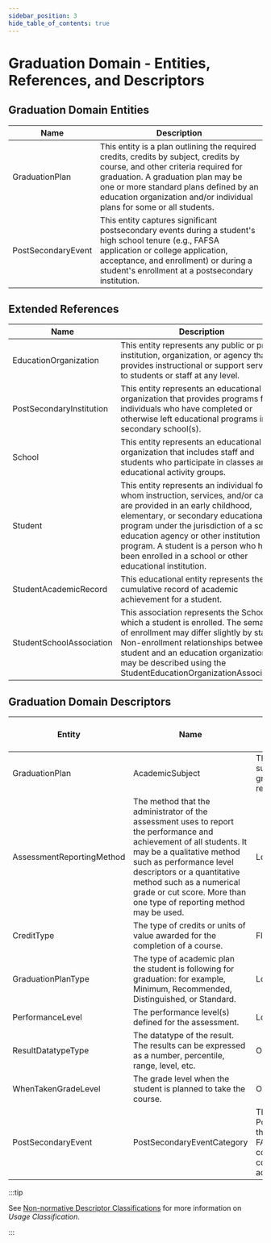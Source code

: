 ```yaml
---
sidebar_position: 3
hide_table_of_contents: true
---
```


# Graduation Domain - Entities, References, and Descriptors

## Graduation Domain Entities

| Name | Description |
| --- | --- |
| GraduationPlan | This entity is a plan outlining the required credits, credits by subject, credits by course, and other criteria required for graduation. A graduation plan may be one or more standard plans defined by an education organization and/or individual plans for some or all students. |
| PostSecondaryEvent | This entity captures significant postsecondary events during a student's high school tenure (e.g., FAFSA application or college application, acceptance, and enrollment) or during a student's enrollment at a postsecondary institution. |

## Extended References

| Name | Description |
| --- | --- |
| EducationOrganization | This entity represents any public or private institution, organization, or agency that provides instructional or support services to students or staff at any level. |
| PostSecondaryInstitution | This entity represents an educational organization that provides programs for individuals who have completed or otherwise left educational programs in secondary school(s). |
| School | This entity represents an educational organization that includes staff and students who participate in classes and educational activity groups. |
| Student | This entity represents an individual for whom instruction, services, and/or care are provided in an early childhood, elementary, or secondary educational program under the jurisdiction of a school, education agency or other institution or program. A student is a person who has been enrolled in a school or other educational institution. |
| StudentAcademicRecord | This educational entity represents the cumulative record of academic achievement for a student. |
| StudentSchoolAssociation | This association represents the School in which a student is enrolled. The semantics of enrollment may differ slightly by state. Non-enrollment relationships between a student and an education organization may be described using the StudentEducationOrganizationAssociation. |

## Graduation Domain Descriptors

| Entity | Name | Description | Usage Classification | EDFacts Mapping | Commonly Used | Commonly State-Defined |
| --- | --- | --- | --- | --- | --- | --- |
| GraduationPlan | AcademicSubject | The intended major subject area of the graduation requirement. | Local |     |     |     |
| AssessmentReportingMethod | The method that the administrator of the assessment uses to report the performance and achievement of all students. It may be a qualitative method such as performance level descriptors or a quantitative method such as a numerical grade or cut score. More than one type of reporting method may be used. | Local |     |     |     |
| CreditType | The type of credits or units of value awarded for the completion of a course. | Flexible |     |     |     |
| GraduationPlanType | The type of academic plan the student is following for graduation: for example, Minimum, Recommended, Distinguished, or Standard. | Local |     |     |     |
| PerformanceLevel | The performance level(s) defined for the assessment. | Local |     |     |     |
| ResultDatatypeType | The datatype of the result. The results can be expressed as a number, percentile, range, level, etc. | Orthodox |     |     |     |
| WhenTakenGradeLevel | The grade level when the student is planned to take the course. | Orthodox |     |     |     |
| PostSecondaryEvent | PostSecondaryEventCategory | The PostSecondaryEvent that is logged (e.g., FAFSA application, college application, college acceptance). | Orthodox |     |     |     |

:::tip

See [Non-normative Descriptor
Classifications](/reference/data-exchange/technical-articles/non-normative-descriptor-classifications)
for more information on _Usage Classification_.

:::
